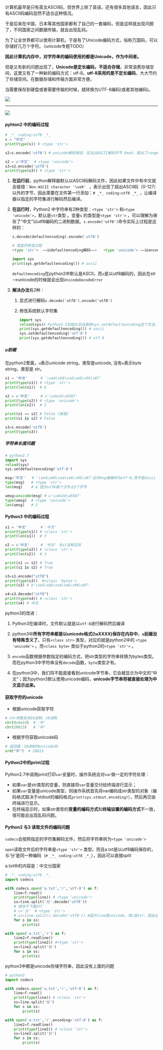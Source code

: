 计算机最早是只有英文ASCII码，但世界上除了英语，还有很多其他语言，因此只有ASCII码编码显然不适合这种情况。

于是后来在中国、日本等其他国家都有了自己的一套编码，但是这样就出现问题了，不同国家之间数据传输，就会出现乱码。

为了让全世界都可以使用计算机，于是有了Unicode编码方式，俗称万国码，可以存储好几万个字符。（unicode专题TODO）

**因此计算机内存中，对字符串的编码使用的都是Unicode，作为中间者。**

但是又有新的问题出现了，**Unicode是定长编码，不适合存储**，非常浪费存储空间，这里又有了一种新的编码方式：utf-8。**utf-8采用的是不定长编码**，大大节约了存储空间。在数据存储和传输方面非常方便。

当需要保存到硬盘或者需要传输的时候，就转换为UTF-8编码(或者其他编码)。

![](./1.png)

***

![](2.png)



#### pyhton2 中的编码过程



```python
# _*_ coding:utf8 _*_
s = "中文"
print(type(s)) # <type 'str'>

s2=s.encode('utf8') # unicode解码错误，无法以ASCII解码字节 0xe4，超出了range（128）：UnicodeDecodeError: 'ascii' codec can't decode byte 0xe4 in position 0: ordinal not in range(128)

s2 = u'中文'  # <type 'unicode'>
s3=s2.encode('utf8')
print(type(s3)) # <type 'str'>
```

1. **在运行前**，python解释器默认以ASCII码解码文件，因此如果文件中有中文就会报错：`Non-ASCII character '\xe9' ` ，表示出现了超出ASCII码（0-127）以外的字节，因此需要在文件第一行添加：`# _*_ coding:utf8 _*_` ，让编译器以指定的字符集进行解码然后编译。

2. **在运行时**，Python2 中字符串有2种类型：`<type 'str'>` 和`<type 'unicode'>`，默认是`str`类型 。变量`s` 的类型是`<type 'str'>` ，可以理解为保存了“中文”以utf8编码的二进制数据。`s.encode('utf8')`命令实际上过程是这样的：

   ```python
   s.decode(defaultencoding).encode('utf8')
   
   # 类型的转变过程
   <type 'str'>  ——以defaultencoding解码——>   <type 'unicode'>	——以encode方法指定的字符集编码——>   <type 'str'>
   ```

   ```python
   import sys
   print(sys.getdefaultencoding()) # ascii
   ```

   `defaultencoding`在python2中默认是ASCII，而`s`是以utf8编码的，因此在str—>unicode的时候就会出现`UnicodeDecodeError`

3. **解决办法**有2种：

   1. 显式进行解码`s.decode('utf8').encode('utf8')`

   2. 修改系统默认字符集

      ```python
      import sys
      reload(sys)# Python2.5初始化后会删除sys.setdefaultencoding这个方法，因此需要重新载入
      print(sys.getdefaultencoding()) # ascii
      sys.setdefaultencoding('utf-8')
      print(sys.getdefaultencoding()) # utf-8
      ```

##### u前缀

在python2里面，`u`表示unicode string，类型是unicode, 没有`u`表示byte string，类型是 str。

```python
s1 = '中文'	   # '\xe4\xb8\xad\xe6\x96\x87'
print(type(s1)) # <type 'str'>
print(len(s1))  # 6

s2 = u'中文'     # u'\u4e2d\u6587'
print(type(s2)) # <type 'unicode'>
print(len(s2))  # 2

print(s1 == s2) # False (报错)
print(s1 is s2) # False

s3=s.encode('utf8')
print(type(s3))
```

##### 字符串长度问题

```python
# python2.7
import sys
reload(sys)
sys.setdefaultencoding('utf-8')

msg='中文'   # '\xe4\xb8\xad\xe6\x96\x87'此时msg被编码为utf-8,而不是ascii ,
type(msg)   # <type 'str'>
len(msg) 	# 6 因为utf8每个汉字占3个字节

umsg=unicode(msg) # u'\u4e2d\u6587'
type(umsg)  # <type 'unicode'>
len(umsg)   # 2
```



#### Python3 中的编码过程

```python
s1 = '中文'	   # '中文'
print(type(s1)) # <class 'str'>
print(len(s1))  # 3

s2 = u'中文'     # '中文' 与s1没有区别
print(type(s2)) # <class 'str'>
print(len(s2))  # 3

print(s1 == s2) # True
print(s1 is s2) # True

s3=s1.encode("utf8")
print(type(s3))  #<class 'bytes'>
print(s3) # b'\xe4\xb8\xad\xe6\x96\x87'

s4=s3.decode("utf8") 
print(type(s4)) # <class 'str'>
print(s4) # 中文
```

python3的改进：

1. Python3在编译时，文件默认就是以`utf-8`进行解码然后编译

2. python3中**所有字符串都是以unicode格式(\uXXXX)保存在内存中**，**`u`前缀没有特殊含义了**。只有`<class str>` 类型，对应的就是python2中的 `<type 'unicode'>` 。而`<class byte>`  类似于python2的`<type 'str'>` 。

3. `encode`函数根据参数指定的编码方式，把str类型的字符串转换为bytes类型。而在python3中字符串没有`decode`函数，`byte`类型才有。

4. 在python3中，我们将不能直接看到unicode字节串，它会被显示为中文的“中文”；因为python3默认使用unicode编码，**unicode字节串将被直接处理为中文显示出来。**


#### 获取字符的unicode

- 根据unicode获取字符

```python
# chr参数支持10进制、16进制
chr(0x4e2d)  # '中' 
chr(20013)   # '中'
```

- 根据字符获取unicode码

```python
# 返回值：10进制的unicode码
ord("中")  # 20013
```



#### Python2中的print过程

Python2.7中调用print打印`var`变量时，操作系统会对`var`做一定的字符处理：

- 如果`var`是str类型的变量，则直接将`var`变量交付给终端进行显示；
- 如果`var`变量是unicode类型，则操作系统首先将var编码成str类型的对象（编码格式取决于stdout的编码格式`print(sys.stdout.encoding)`），然后再交由终端进行显示。
- 在终端显示时，如果str类型的**变量的编码方式**和**终端设置的编码方式**不一致，很可能会出现乱码问题。



#### Python2 与3 读取文件的编码问题

`codecs`会按照指定的字符集解码文件，然后将字符串转为`<type 'unicode'>` 

`open`读取文件后的字符串是`<type 'str'>` 类型，而且a.txt是以utf8编码保存的，与‘分’是同一种编码（`# _*_ coding:utf8 _*_`），因此可以直接split

a.txt中的内容是：中文分国家

```python
# _*_ coding:utf8 _*_
import codecs

with codecs.open('a.txt','r','utf-8') as f:
    line=f.read()
    print(type(line)) # <type 'unicode'>
    ss=line.split('分'.decode('utf8'))
    # 相当于下面2行
    # c='分'  # <type 'str'>  
    # ss=line.split(c.decode('utf8')) #因为line是unicode，而c是str，因此必须进行decode
    for s in ss:
        print(s)

with open('a.txt','r') as f:
    line2=f.readline()
    print(type(line2)) #<type 'str'>
    ss=line2.split('分')
    for s in ss:
        print(s)
```

python3中都是unicode存储字符串，因此没有上面的问题

```python
# python3
import codecs

with codecs.open('a.txt','r','utf-8') as f:
    line=f.read()
    print(type(line)) # <class 'str'>
    ss=line.split('分')
    for s in ss:
        print(s)

with open('a.txt','r',encoding='utf-8') as f:
    line2=f.readline()
    print(type(line2)) # <class 'str'>
    ss=line2.split('分')
    for s in ss:
        print(s)
```